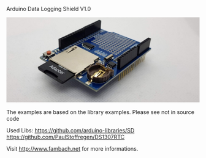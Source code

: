 Arduino Data Logging Shield V1.0

![Image of shield](./img/LogginShieldSD-Banner.jpg)


The examples are based on the library examples. Please see not in source code


Used Libs:
https://github.com/arduino-libraries/SD
https://github.com/PaulStoffregen/DS1307RTC


Visit http://www.fambach.net for more informations.
